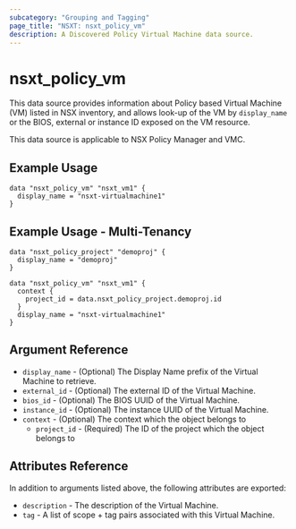```yaml
---
subcategory: "Grouping and Tagging"
page_title: "NSXT: nsxt_policy_vm"
description: A Discovered Policy Virtual Machine data source.
---
```


# nsxt_policy_vm

This data source provides information about Policy based Virtual Machine (VM) listed in NSX inventory, and allows look-up of the VM by `display_name` or the BIOS, external or instance ID exposed on the VM resource.

This data source is applicable to NSX Policy Manager and VMC.

## Example Usage

```hcl
data "nsxt_policy_vm" "nsxt_vm1" {
  display_name = "nsxt-virtualmachine1"
}
```

## Example Usage - Multi-Tenancy

```hcl
data "nsxt_policy_project" "demoproj" {
  display_name = "demoproj"
}

data "nsxt_policy_vm" "nsxt_vm1" {
  context {
    project_id = data.nsxt_policy_project.demoproj.id
  }
  display_name = "nsxt-virtualmachine1"
}
```

## Argument Reference

* `display_name` - (Optional) The Display Name prefix of the Virtual Machine to retrieve.
* `external_id` - (Optional) The external ID of the Virtual Machine.
* `bios_id` - (Optional) The BIOS UUID of the Virtual Machine.
* `instance_id` - (Optional) The instance UUID of the Virtual Machine.
* `context` - (Optional) The context which the object belongs to
    * `project_id` - (Required) The ID of the project which the object belongs to

## Attributes Reference

In addition to arguments listed above, the following attributes are exported:

* `description` - The description of the Virtual Machine.
* `tag` - A list of scope + tag pairs associated with this Virtual Machine.
